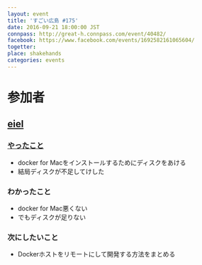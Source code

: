 ```yaml
---
layout: event
title: 'すごい広島 #175'
date: 2016-09-21 18:00:00 JST
connpass: http://great-h.connpass.com/event/40482/
facebook: https://www.facebook.com/events/1692582161065604/
togetter:
place: shakehands
categories: events
---
```


# 参加者

## [eiel](http://eiel.info/)

### [やったこと](https://github.com/great-h/great-h.github.io/issues/1840)

* docker for Macをインストールするためにディスクをあける
* 結局ディスクが不足してけした

### わかったこと

* docker for Mac悪くない
* でもディスクが足りない

### 次にしたいこと

* Dockerホストをリモートにして開発する方法をまとめる
